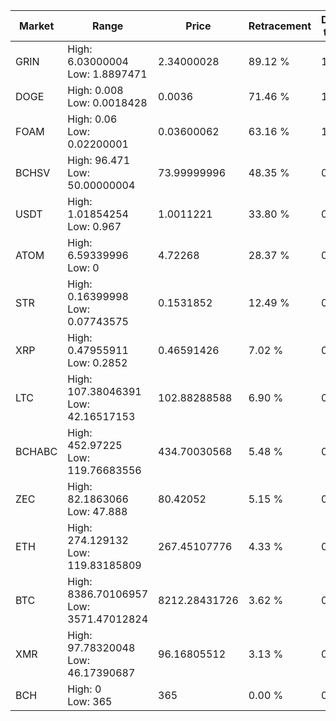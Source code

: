 | Market | Range | Price| Retracement | Doubles to 50% |
| --- | --- | --- | --- | --- |
| GRIN | High: 6.03000004<br />Low: 1.8897471 | 2.34000028 | 89.12 % | 1.69 |
| DOGE | High: 0.008<br />Low: 0.0018428 | 0.0036 | 71.46 % | 1.37 |
| FOAM | High: 0.06<br />Low: 0.02200001 | 0.03600062 | 63.16 % | 1.14 |
| BCHSV | High: 96.471<br />Low: 50.00000004 | 73.99999996 | 48.35 % | 0.00 |
| USDT | High: 1.01854254<br />Low: 0.967 | 1.0011221 | 33.80 % | 0.00 |
| ATOM | High: 6.59339996<br />Low: 0 | 4.72268 | 28.37 % | 0.00 |
| STR | High: 0.16399998<br />Low: 0.07743575 | 0.1531852 | 12.49 % | 0.00 |
| XRP | High: 0.47955911<br />Low: 0.2852 | 0.46591426 | 7.02 % | 0.00 |
| LTC | High: 107.38046391<br />Low: 42.16517153 | 102.88288588 | 6.90 % | 0.00 |
| BCHABC | High: 452.97225<br />Low: 119.76683556 | 434.70030568 | 5.48 % | 0.00 |
| ZEC | High: 82.1863066<br />Low: 47.888 | 80.42052 | 5.15 % | 0.00 |
| ETH | High: 274.129132<br />Low: 119.83185809 | 267.45107776 | 4.33 % | 0.00 |
| BTC | High: 8386.70106957<br />Low: 3571.47012824 | 8212.28431726 | 3.62 % | 0.00 |
| XMR | High: 97.78320048<br />Low: 46.17390687 | 96.16805512 | 3.13 % | 0.00 |
| BCH | High: 0<br />Low: 365 | 365 | 0.00 % | 0.00 |
